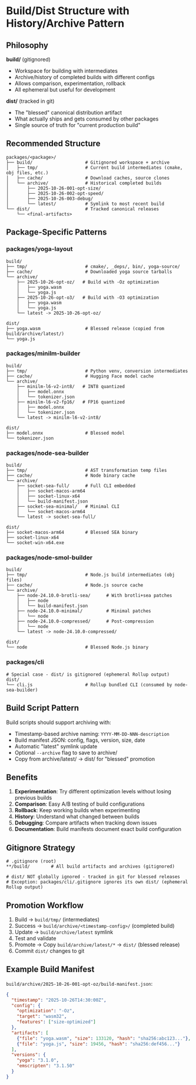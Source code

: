 # Build/Dist Structure with History/Archive Pattern

## Philosophy

**build/** (gitignored)
- Workspace for building with intermediates
- Archive/history of completed builds with different configs
- Allows comparison, experimentation, rollback
- All ephemeral but useful for development

**dist/** (tracked in git)
- The "blessed" canonical distribution artifact
- What actually ships and gets consumed by other packages
- Single source of truth for "current production build"

## Recommended Structure

```
packages/<package>/
├── build/                    # Gitignored workspace + archive
│   ├── tmp/                  # Current build intermediates (cmake, obj files, etc.)
│   ├── cache/                # Download caches, source clones
│   └── archive/              # Historical completed builds
│       ├── 2025-10-26-001-opt-size/
│       ├── 2025-10-26-002-opt-speed/
│       ├── 2025-10-26-003-debug/
│       └── latest/           # Symlink to most recent build
└── dist/                     # Tracked canonical releases
    └── <final-artifacts>
```

## Package-Specific Patterns

### packages/yoga-layout

```
build/
├── tmp/                      # cmake/, _deps/, bin/, yoga-source/
├── cache/                    # Downloaded yoga source tarballs
└── archive/
    ├── 2025-10-26-opt-oz/   # Build with -Oz optimization
    │   ├── yoga.wasm
    │   └── yoga.js
    ├── 2025-10-26-opt-o3/   # Build with -O3 optimization
    │   ├── yoga.wasm
    │   └── yoga.js
    └── latest -> 2025-10-26-opt-oz/

dist/
├── yoga.wasm                 # Blessed release (copied from build/archive/latest/)
└── yoga.js
```

### packages/minilm-builder

```
build/
├── tmp/                      # Python venv, conversion intermediates
├── cache/                    # Hugging Face model cache
└── archive/
    ├── minilm-l6-v2-int8/   # INT8 quantized
    │   ├── model.onnx
    │   └── tokenizer.json
    ├── minilm-l6-v2-fp16/   # FP16 quantized
    │   ├── model.onnx
    │   └── tokenizer.json
    └── latest -> minilm-l6-v2-int8/

dist/
├── model.onnx                # Blessed model
└── tokenizer.json
```

### packages/node-sea-builder

```
build/
├── tmp/                      # AST transformation temp files
├── cache/                    # Node binary cache
└── archive/
    ├── socket-sea-full/      # Full CLI embedded
    │   ├── socket-macos-arm64
    │   ├── socket-linux-x64
    │   └── build-manifest.json
    ├── socket-sea-minimal/   # Minimal CLI
    │   └── socket-macos-arm64
    └── latest -> socket-sea-full/

dist/
├── socket-macos-arm64        # Blessed SEA binary
├── socket-linux-x64
└── socket-win-x64.exe
```

### packages/node-smol-builder

```
build/
├── tmp/                      # Node.js build intermediates (obj files)
├── cache/                    # Node.js source cache
└── archive/
    ├── node-24.10.0-brotli-sea/      # With brotli+sea patches
    │   ├── node
    │   └── build-manifest.json
    ├── node-24.10.0-minimal/         # Minimal patches
    │   └── node
    ├── node-24.10.0-compressed/      # Post-compression
    │   └── node
    └── latest -> node-24.10.0-compressed/

dist/
└── node                      # Blessed Node.js binary
```

### packages/cli

```
# Special case - dist/ is gitignored (ephemeral Rollup output)
dist/
└── cli.js                    # Rollup bundled CLI (consumed by node-sea-builder)
```

## Build Script Pattern

Build scripts should support archiving with:
- Timestamp-based archive naming: `YYYY-MM-DD-NNN-description`
- Build manifest JSON: config, flags, version, size, date
- Automatic "latest" symlink update
- Optional `--archive` flag to save to archive/
- Copy from archive/latest/ → dist/ for "blessed" promotion

## Benefits

1. **Experimentation**: Try different optimization levels without losing previous builds
2. **Comparison**: Easy A/B testing of build configurations
3. **Rollback**: Keep working builds when experimenting
4. **History**: Understand what changed between builds
5. **Debugging**: Compare artifacts when tracking down issues
6. **Documentation**: Build manifests document exact build configuration

## Gitignore Strategy

```gitignore
# .gitignore (root)
**/build/        # All build artifacts and archives (gitignored)

# dist/ NOT globally ignored - tracked in git for blessed releases
# Exception: packages/cli/.gitignore ignores its own dist/ (ephemeral Rollup output)
```

## Promotion Workflow

1. Build → `build/tmp/` (intermediates)
2. Success → `build/archive/<timestamp-config>/` (completed build)
3. Update → `build/archive/latest` symlink
4. Test and validate
5. Promote → Copy `build/archive/latest/*` → `dist/` (blessed release)
6. Commit `dist/` changes to git

## Example Build Manifest

`build/archive/2025-10-26-001-opt-oz/build-manifest.json`:
```json
{
  "timestamp": "2025-10-26T14:30:00Z",
  "config": {
    "optimization": "-Oz",
    "target": "wasm32",
    "features": ["size-optimized"]
  },
  "artifacts": [
    {"file": "yoga.wasm", "size": 133120, "hash": "sha256:abc123..."},
    {"file": "yoga.js", "size": 19456, "hash": "sha256:def456..."}
  ],
  "versions": {
    "yoga": "3.1.0",
    "emscripten": "3.1.50"
  }
}
```
